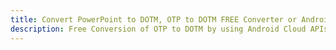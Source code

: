 ---title: Convert PowerPoint to DOTM, OTP to DOTM FREE Converter or Android SDKdescription: Free Conversion of OTP to DOTM by using Android Cloud APIs & SDKs. Also Create, Edit & Render Microsoft Word & OpenOffice documents in the Cloud.---